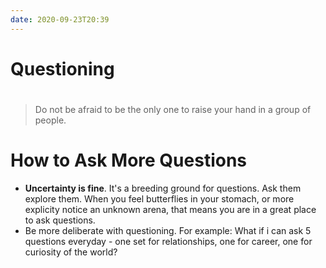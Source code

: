 ```yaml
---
date: 2020-09-23T20:39
---
```


# Questioning


# <c316af3e>
> Do not be afraid to be the only one to raise your hand in a group of people.

# How to Ask More Questions

- **Uncertainty is fine**. It's a breeding ground for questions. Ask them explore them. When you feel butterflies in your stomach, or more explicity notice an unknown arena, that means you are in a great place to ask questions.
- Be more deliberate with questioning. For example: What if i can ask 5 questions everyday - one set for relationships, one for career, one for curiosity of the world?
